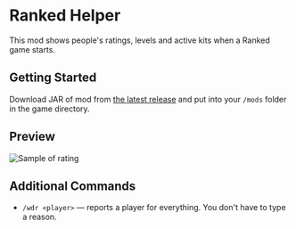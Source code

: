 # Ranked Helper

This mod shows people's ratings, levels and active kits when a Ranked game starts. 

## Getting Started

Download JAR of mod from [the latest release](https://github.com/Mdashl/ranked-helper/releases/latest) and put into your `/mods` folder in the game directory. 

## Preview

![Sample of rating](https://i.imgur.com/MeUsuve.png)

## Additional Commands

* `/wdr <player>` &mdash; reports a player for everything. You don't have to type a reason.

